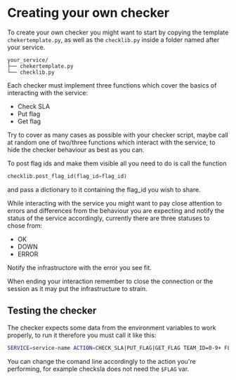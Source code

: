 # Creating your own checker

To create your own checker you might want to start by copying the template `chekertemplate.py`, as well as the `checklib.py` inside a folder named after your service.

```
your_service/
├── chekertemplate.py
└── checklib.py
```

Each checker must implement three functions which cover the basics of interacting with the service:
- Check SLA
- Put flag
- Get flag

Try to cover as many cases as possible with your checker script, maybe call at random one of two/three functions which interact with the service, to hide the checker behaviour as best as you can.

To post flag ids and make them visible all you need to do is call the function 
```py 
checklib.post_flag_id(flag_id=flag_id)
```
 
and pass a dictionary to it containing the flag_id you wish to share.

While interacting with the service you might want to pay close attention to errors and differences from the behaviour you are expecting and notify the status of the service accordingly, currently there are three statuses to chose from:

- OK
- DOWN
- ERROR

Notify the infrastructore with the error you see fit.

When ending your interaction remember to close the connection or the session as it may put the infrastructure to strain.

## Testing the checker

The checker expects some data from the environment variables to work properly, to run it therefore you must call it like this:
```sh
SERVICE=service-name ACTION=CHECK_SLA|PUT_FLAG|GET_FLAG TEAM_ID=0-9+ FLAG=ABCDEFGHI (32 characters long) python3 checker.py
```

You can change the comand line accordingly to the action you're performing, for example checksla does not need the `$FLAG` var.